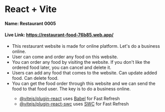 # React + Vite

#### Name: Restaurant 0005

#### Live Link: https://restaurant-food-76b85.web.app/

<ul>
    <li>This restaurant website is made for online platform. Let's do a business online.</li>
    <li>User can come and order any food on this website.</li>
    <li>You can order any food by visiting the website. If you don't like the ordered food later, you can cancel and delete it.</li>
    <li>Users can add any food that comes to the website. Can update added food. Can delete food.</li>
    <li>You can get the food order through this website and we can send the food to that food user. The key is to do a business online.</li>
</li>

- [@vitejs/plugin-react](https://github.com/vitejs/vite-plugin-react/blob/main/packages/plugin-react/README.md) uses [Babel](https://babeljs.io/) for Fast Refresh
- [@vitejs/plugin-react-swc](https://github.com/vitejs/vite-plugin-react-swc) uses [SWC](https://swc.rs/) for Fast Refresh
